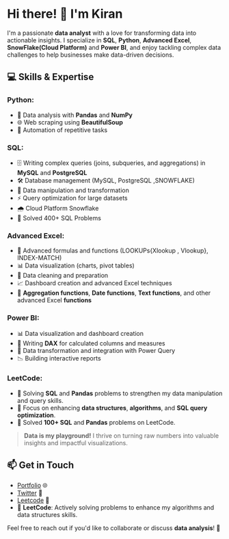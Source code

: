 # Hi there! 👋 I'm Kiran

I'm a passionate **data analyst** with a love for transforming data into actionable insights. I specialize in **SQL**, **Python**, **Advanced Excel**, **SnowFlake(Cloud Platform)** and **Power BI**, and enjoy tackling complex data challenges to help businesses make data-driven decisions.

## 💻 Skills & Expertise

### **Python**:
- 🐍 Data analysis with **Pandas** and **NumPy**
- 🌐 Web scraping using **BeautifulSoup**
- 🤖 Automation of repetitive tasks

### **SQL**:
- 🗄️ Writing complex queries (joins, subqueries, and aggregations) in **MySQL** and **PostgreSQL**
- 🛠️ Database management (MySQL, PostgreSQL ,SNOWFLAKE)
- 🔄 Data manipulation and transformation
- ⚡ Query optimization for large datasets
-  🌧️ Cloud Platform Snowflake
-  🤔 Solved 400+ SQL Problems

### **Advanced Excel**:
- 🔢 Advanced formulas and functions (LOOKUPs{Xlookup , Vlookup}, INDEX-MATCH)
- 📊 Data visualization (charts, pivot tables)
- 🧹 Data cleaning and preparation
- 📈 Dashboard creation and advanced Excel techniques
- 🔄 **Aggregation functions**, **Date functions**, **Text functions**, and other advanced Excel **functions**

### **Power BI**:
- 📊 Data visualization and dashboard creation
- 🧮 Writing **DAX** for calculated columns and measures
- 🔄 Data transformation and integration with Power Query
- 📉 Building interactive reports
### **LeetCode**:
- 🔄 Solving **SQL** and **Pandas** problems to strengthen my data manipulation and query skills.
- 🧠 Focus on enhancing **data structures**, **algorithms**, and **SQL query optimization**.
- 🏅 Solved **100+ SQL** and **Pandas** problems on LeetCode.

> **Data is my playground!** I thrive on turning raw numbers into valuable insights and impactful visualizations.

## 📫 Get in Touch
- [Portfolio](https://www.kirananalyst.xyz/) 🌐
- [Twitter](https://x.com/obitorin07) 📧
- [Leetcode](https://leetcode.com/u/obitorin07/) 📧
- 🔄 **LeetCode**: Actively solving problems to enhance my algorithms and data structures skills. 


Feel free to reach out if you'd like to collaborate or discuss **data analysis**! 🚀
